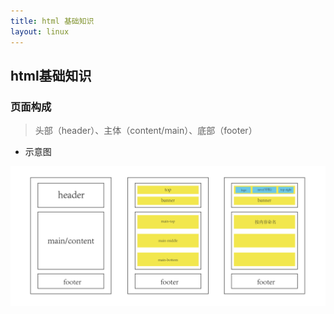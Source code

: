 ```yaml
---
title: html 基础知识
layout: linux
---
```


## html基础知识

### 页面构成

> 头部（header）、主体（content/main）、底部（footer）

- 示意图

![alt ""](../images/pageLayout-01.png)
